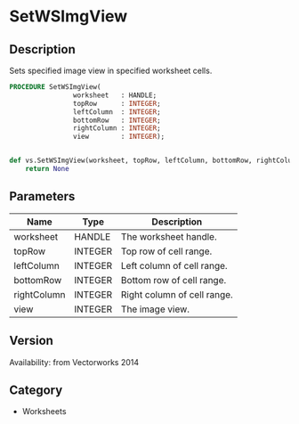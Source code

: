 # SetWSImgView

## Description
Sets specified image view in specified worksheet cells.

```pascal
PROCEDURE SetWSImgView(
				worksheet   : HANDLE;
				topRow      : INTEGER;
				leftColumn  : INTEGER;
				bottomRow   : INTEGER;
				rightColumn : INTEGER;
				view        : INTEGER);
```

```python

def vs.SetWSImgView(worksheet, topRow, leftColumn, bottomRow, rightColumn, view):
    return None
```

## Parameters
|Name|Type|Description|
|---|---|---|
|worksheet|HANDLE|The worksheet handle.|
|topRow|INTEGER|Top row of cell range.|
|leftColumn|INTEGER|Left column of cell range.|
|bottomRow|INTEGER|Bottom row of cell range.|
|rightColumn|INTEGER|Right column of cell range.|
|view|INTEGER|The image view.|

## Version
Availability: from Vectorworks 2014
## Category
* Worksheets

